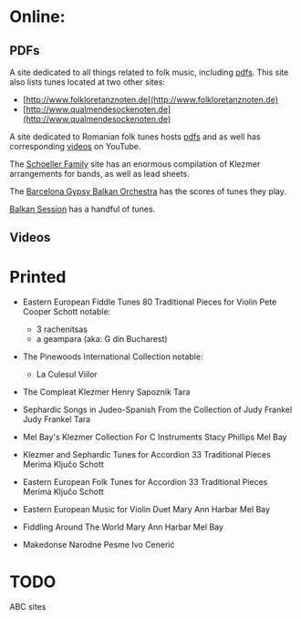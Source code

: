
# Online:

## PDFs

A site dedicated to all things related to folk music, including
[pdfs](http://www.vitrifolk.fr/partitions/partitions.html).
This site also lists tunes located at two other sites:
 - [http://www.folkloretanznoten.de](http://www.folkloretanznoten.de)
 - [http://www.qualmendesockenoten.de](http://www.qualmendesockenoten.de)


A site dedicated to Romanian folk tunes hosts
[pdfs](https://partiturigratuite.com/)
and as well has corresponding [videos](https://www.youtube.com/@saxophonemusicsheet2130)
on YouTube.

The [Schoeller Family](https://www.schoellerfamily.org/scores) site has an enormous compilation of Klezmer arrangements for bands, as well as lead sheets.

The [Barcelona Gypsy Balkan Orchestra](https://bgko.org/?page_id=5033&lang=en) has the scores of tunes they play.

[Balkan Session](https://www.adrienchevalier.com/balkan-session) has a handful of tunes.


## Videos

# Printed

 - Eastern European Fiddle Tunes
    80 Traditional Pieces for Violin
    Pete Cooper
    Schott
    notable:
     - 3 rachenitsas
     - a geampara (aka: G din Bucharest)
    
 - The Pinewoods International Collection
    notable:
     - La Culesul Viilor

 - The Compleat Klezmer
    Henry Sapoznik
    Tara

 - Sephardic Songs in Judeo-Spanish
    From the Collection of Judy Frankel
    Judy Frankel
    Tara

 - Mel Bay's Klezmer Collection
    For C Instruments
    Stacy Phillips
    Mel Bay

 - Klezmer and Sephardic Tunes for Accordion
    33 Traditional Pieces
    Merima Ključo
    Schott

 - Eastern European Folk Tunes for Accordion
    33 Traditional Pieces
    Merima Ključo
    Schott

 - Eastern European Music for Violin Duet
    Mary Ann Harbar
    Mel Bay

 - Fiddling Around The World
    Mary Ann Harbar
    Mel Bay

 - Makedonse Narodne Pesme
    Ivo Cenerić

# TODO

ABC sites


